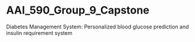 # AAI_590_Group_9_Capstone
Diabetes Management System: Personalized blood glucose prediction and insulin requirement system
